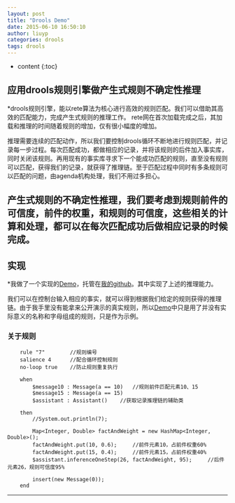 ```yaml
---
layout: post
title: "Drools Demo"
date: 2015-06-10 16:50:10
author: liuyp
categories: drools
tags: drools
---
```


* content
{:toc}

## 应用drools规则引擎做产生式规则不确定性推理

*drools规则引擎，能以rete算法为核心进行高效的规则匹配。我们可以借助其高效的匹配能力，完成产生式规则的推理工作。
rete网在首次加载完成之后，其加载和推理的时间随着规则的增加，仅有很小幅度的增加。




推理需要连续的匹配动作，所以我们要控制drools循环不断地进行规则匹配，并记录每一步过程。每次匹配成功，都做相应的记录，并将该规则的后件加入事实库，同时关闭该规则。再用现有的事实库寻求下一个能成功匹配的规则，直至没有规则可以匹配，获得我们的记录，就获得了推理链。至于匹配过程中同时有多条规则可以匹配的问题，由agenda机构处理，我们不用过多担心。

产生式规则的不确定性推理，我们要考虑到规则前件的可信度，前件的权重，和规则的可信度，这些相关的计算和处理，都可以在每次匹配成功后做相应记录的时候完成。
---
## 实现

*我做了一个实现的[Demo](https://github.com/liuyuping459/FuzzyReasoningDemo)，托管在[我的github](https://github.com/liuyuping459)。其中实现了上述的推理能力。

我们可以在控制台输入相应的事实，就可以得到根据我们给定的规则获得的推理链。由于我手里没有能拿来公开演示的真实规则，所以[Demo](https://github.com/liuyuping459/FuzzyReasoningDemo)中只是用了并没有实际意义的名称和字母组成的规则，只是作为示例。

### 关于规则

		rule "7"		//规则编号
		salience 4		//配合循环控制规则
		no-loop true	//防止规则重复执行
	    
	    when
	    	$message10 : Message(a == 10)	//规则前件匹配元素10、15
	    	$message15 : Message(a == 15)
	    	$assistant : Assistant()	//获取记录推理链的辅助类
	    
	    then
	    	//System.out.println(7);

			Map<Integer, Double> factAndWeight = new HashMap<Integer, Double>();
	 		factAndWeight.put(10, 0.6);		//前件元素10，占前件权重60%
	 		factAndWeight.put(15, 0.4);		//前件元素15，占前件权重40%
	 		$assistant.inferenceOneStep(26, factAndWeight, 95);		//后件元素26，规则可信度95%

	 		insert(new Message(0));
		end

---